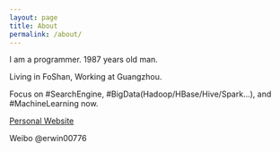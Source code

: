 ```yaml
---
layout: page
title: About
permalink: /about/
---
```


I am a programmer.
1987 years old man.

Living in FoShan,
Working at Guangzhou.

Focus on #SearchEngine, #BigData(Hadoop/HBase/Hive/Spark...), and #MachineLearning now.

[Personal Website](http://erwin00776.github.com/)

Weibo @erwin00776

